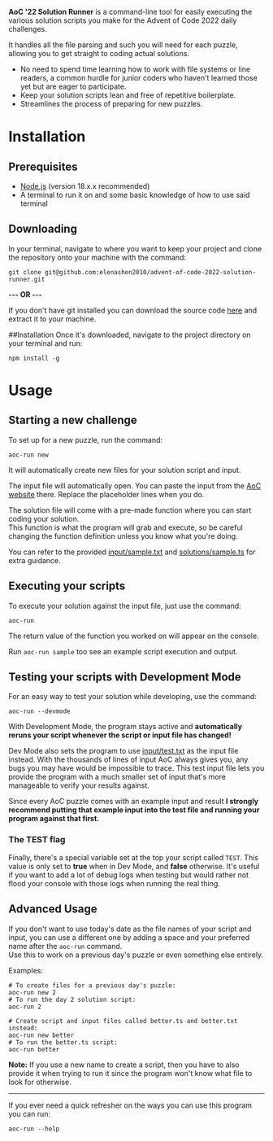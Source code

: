 **AoC '22 Solution Runner** is a command-line tool for easily executing the various solution scripts you make for the Advent of Code 2022 daily challenges.

It handles all the file parsing and such you will need for each puzzle, allowing you to get straight to coding actual solutions.
- No need to spend time learning how to work with file systems or line readers, a common hurdle for junior coders who haven't learned those yet but are eager to participate.
- Keep your solution scripts lean and free of repetitive boilerplate.
- Streamlines the process of preparing for new puzzles.

# Installation
## Prerequisites
- [Node.js](https://nodejs.org/en/download/) (version 18.x.x recommended)
- A terminal to run it on and some basic knowledge of how to use said terminal

## Downloading
In your terminal, navigate to where you want to keep your project and clone the repository onto your machine with the command:
```shell
git clone git@github.com:elenashen2010/advent-of-code-2022-solution-runner.git
```

**--- OR ---**

If you don't have git installed you can download the source code [here](https://github.com/elenashen2010/advent-of-code-2022-solution-runner/releases) and extract it to your machine.

##Installation
Once it's downloaded, navigate to the project directory on your terminal and run:
```shell
npm install -g
```

# Usage
## Starting a new challenge
To set up for a new puzzle, run the command:

```shell
aoc-run new
```

It will automatically create new files for your solution script and input.  

The input file will automatically open. You can paste the input from the [AoC website](https://adventofcode.com/) there. Replace the placeholder lines when you do.

The solution file will come with a pre-made function where you can start coding your solution.  
This function is what the program will grab and execute, so be careful changing the function definition unless you know what you're doing. 

You can refer to the provided [input/sample.txt](input/sample.txt) and [solutions/sample.ts](solutions/sample.ts) for extra guidance.

## Executing your scripts
To execute your solution against the input file, just use the command:
```shell
aoc-run
```

The return value of the function you worked on will appear on the console.

Run `aoc-run sample` too see an example script execution and output.

## Testing your scripts with Development Mode
For an easy way to test your solution while developing, use the command:
```shell
aoc-run --devmode
```

With Development Mode, the program stays active and **automatically reruns your script whenever the script or input file has changed!**

Dev Mode also sets the program to use [input/test.txt](input/test.txt) as the input file instead.
With the thousands of lines of input AoC always gives you, any bugs you may have would be impossible to trace.
This test input file lets you provide the program with a much smaller set of input that's more manageable to verify your results against.

Since every AoC puzzle comes with an example input and result **I strongly recommend putting that example input into the test file and running your program against that first.**

### The TEST flag
Finally, there's a special variable set at the top your script called `TEST`.
This value is only set to **true** when in Dev Mode, and **false** otherwise. It's useful if you want to add a lot of debug logs when testing
but would rather not flood your console with those logs when running the real thing.

## Advanced Usage
If you don't want to use today's date as the file names of your script and input, you can use a different one
by adding a space and your preferred name after the `aoc-run` command.  
Use this to work on a previous day's puzzle or even something else entirely.

Examples:
```shell
# To create files for a previous day's puzzle:
aoc-run new 2
# To run the day 2 solution script:
aoc-run 2

# Create script and input files called better.ts and better.txt instead:
aoc-run new better
# To run the better.ts script:
aoc-run better
```

**Note:** If you use a new name to create a script, then you have to also provide it when trying to run it since the program won't know what file to look for otherwise. 

---

If you ever need a quick refresher on the ways you can use this program you can run: 
```
aoc-run --help
```